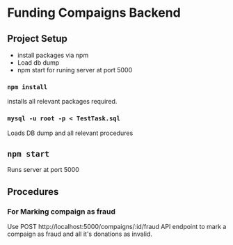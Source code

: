 # Funding Compaigns Backend

## Project Setup
- install packages via npm
- Load db dump
- npm start for runing server at port 5000

### `npm install`
installs all relevant packages required.

### `mysql -u root -p < TestTask.sql`
Loads DB dump and all relevant procedures

## `npm start`
Runs server at port 5000

## Procedures

### For Marking compaign as fraud
Use POST http://localhost:5000/compaigns/:id/fraud API endpoint to mark a compaign as fraud and all it's donations as invalid.
